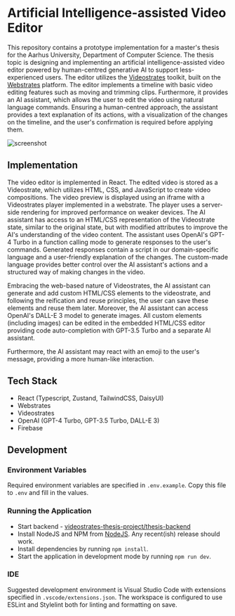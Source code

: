 # Artificial Intelligence-assisted Video Editor
This repository contains a prototype implementation for a master's thesis for the Aarhus University, Department of Computer Science.
The thesis topic is designing and implementing an artificial intelligence-assisted video editor powered by human-centred generative AI to support less-experienced users. The editor utilizes the [Videostrates](https://videostrates.projects.cavi.au.dk/) toolkit, built on the [Webstrates](https://webstrates.net/) platform. The editor implements a timeline with basic video editing features such as moving and trimming clips. Furthermore, it provides an AI assistant, which allows the user to edit the video using natural language commands. Ensuring a human-centred approach, the assistant provides a text explanation of its actions, with a visualization of the changes on the timeline, and the user's confirmation is required before applying them. 

![screenshot](./screenshot.jpg)


## Implementation
The video editor is implemented in React. The edited video is stored as a Videostrate, which utilizes HTML, CSS, and JavaScript to create video compositions. The video preview is displayed using an iframe with a Videostrates player implemented in a webstrate. The player uses a server-side rendering for improved performance on weaker devices. The AI assistant has access to an HTML/CSS representation of the Videostrate state, similar to the original state, but with modified attributes to improve the AI's understanding of the video content. The assistant uses OpenAI's GPT-4 Turbo in a function calling mode to generate responses to the user's commands. Generated responses contain a script in our domain-specific language and a user-friendly explanation of the changes. The custom-made language provides better control over the AI assistant's actions and a structured way of making changes in the video.

Embracing the web-based nature of Videostrates, the AI assistant can generate and add custom HTML/CSS elements to the videostrate, and following the reification and reuse principles, the user can save these elements and reuse them later. Moreover, the AI assistant can access OpenAI's DALL-E 3 model to generate images. All custom elements (including images) can be edited in the embedded HTML/CSS editor providing code auto-completion with GPT-3.5 Turbo and a separate AI assistant.

Furthermore, the AI assistant may react with an emoji to the user's message, providing a more human-like interaction.


## Tech Stack
- React (Typescript, Zustand, TailwindCSS, DaisyUI)
- Webstrates
- Videostrates
- OpenAI (GPT-4 Turbo, GPT-3.5 Turbo, DALL-E 3)
- Firebase


## Development

### Environment Variables
Required environment variables are specified in `.env.example`. Copy this file to `.env` and fill in the values.

### Running the Application
- Start backend - [videostrates-thesis-project/thesis-backend](https://github.com/videostrates-thesis-project/thesis-backend)
- Install NodeJS and NPM from [NodeJS](https://nodejs.org/en). Any recent(ish) release should work.
- Install dependencies by running `npm install`.
- Start the application in development mode by running `npm run dev`.

### IDE
Suggested development environment is Visual Studio Code with extensions specified in `.vscode/extensions.json`. The workspace is configured to use ESLint and Stylelint both for linting and formatting on save.